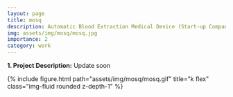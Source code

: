 ```yaml
---
layout: page
title: mosq 
description: Automatic Blood Extraction Medical Device (Start-up Company Project)
img: assets/img/mosq/mosq.jpg
importance: 2
category: work
---
```


<p><b>1. Project Description:</b> Update soon </p>


<div class="row justify-content-center">
    <div class="col-sm mt-10 mt-md-0">
        {% include figure.html path="assets/img/mosq/mosq.gif" title="k flex" class="img-fluid rounded z-depth-1" %}
    </div>
</div>
<div class="caption">
    

</div>